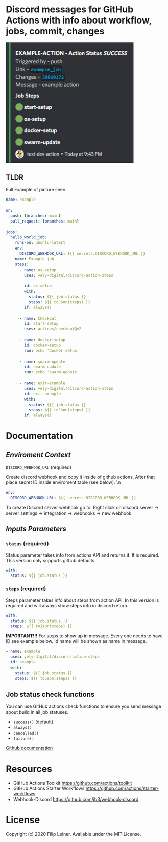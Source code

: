 # Discord messages for GitHub Actions with info about workflow, jobs,  commit, changes


<img src="./docs/images/example-success.png" width="400" title="Slack Example #1">

## TLDR
Full Example of picture seen.

```yaml
name: example

on:
  push: {branches: main}
  pull_request: {branches: main}

jobs:
  hello_world_job:
    runs-on: ubuntu-latest
    env:
      DISCORD_WEBHOOK_URL: ${{ secrets.DISCORD_WEBHOOK_URL }}
    name: Example job
    steps:
      - name: os-setup
        uses: vely-digital/discord-action-steps
 
        id: os-setup
        with:
          status: ${{ job.status }}
          steps: ${{ toJson(steps) }}
        if: always()

      - name: Checkout
        id: start-setup
        uses: actions/checkout@v2
      
      - name: docker-setup
        id: docker-setup
        run: echo 'docker-setup'
        
      - name: swarm-update
        id: swarm-update
        run: echo 'swarm-update'

      - name: exit-example
        uses: vely-digital/discord-action-steps 
        id: exit-example
        with:
          status: ${{ job.status }}
          steps: ${{ toJson(steps) }}
        if: always()

```

# Documentation

## *Enviroment Context*

`DISCORD_WEBHOOK_URL` (required)

Create discord webhook and copy it inside of github actions. After that place secret ID inside enviroment table (see below). \n


```yaml
env:
  DISCORD_WEBHOOK_URL: ${{ secrets.DISCORD_WEBHOOK_URL }}
```

To create Discord server webhook go to: Right click on discord server -> server settings -> integration -> webhooks -> new webhook

## *Inputs Parameters*

### `status` (required)

Status parameter takes info from actions API and returns it. It is required. This version only supports github defaults. 

```yaml
with:
  status: ${{ job.status }}
```

### `steps` (required)

Steps parameter takes info about steps from action API. In this version is required and will always show steps info in discord return.

```yaml
with:
  status: ${{ job.status }}
  steps: ${{ toJson(steps) }}
```

**IMPORTANT!!!** For steps to show up in message. Every one needs to have ID see example below. Id name will be shown as name in message.

```yaml
- name: example
  uses: vely-digital/discord-action-steps
  id: example
  with:
    status: ${{ job.status }}
    steps: ${{ toJson(steps) }}
```

## Job status check functions

You can use GitHub actions check functions to ensure you send message about build in all job statuses.

* `success()` (default)
* `always()`
* `cancelled()`
* `failure()`

[Github documentation](https://docs.github.com/en/free-pro-team@latest/actions/reference/context-and-expression-syntax-for-github-actions#job-status-check-functions)

# Resources

* GitHub Actions Toolkit https://github.com/actions/toolkit
* GitHub Actions Starter Workflows https://github.com/actions/starter-workflows
* Webhook-Discord https://github.com/jb3/webhook-discord

# License
Copyright (c) 2020 Filip Leiner. Available under the MIT License.
